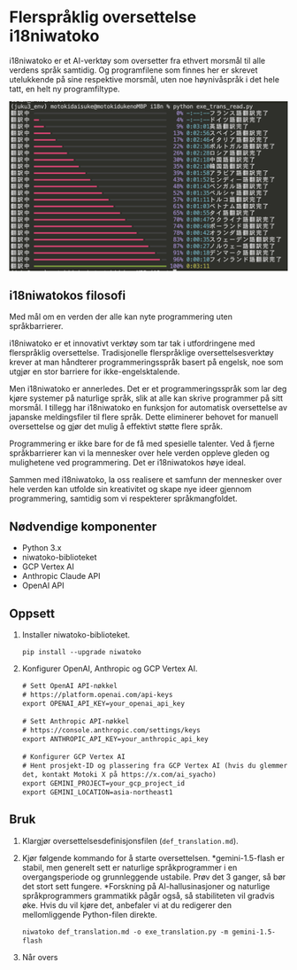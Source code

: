# Flerspråklig oversettelse i18niwatoko

i18niwatoko er et AI-verktøy som oversetter fra ethvert morsmål til alle verdens språk samtidig.
Og programfilene som finnes her er skrevet utelukkende på sine respektive morsmål, uten noe høynivåspråk i det hele tatt, en helt ny programfiltype.

![i18niwatoko](../readme_rich_progress.png)


## i18niwatokos filosofi

Med mål om en verden der alle kan nyte programmering uten språkbarrierer.

i18niwatoko er et innovativt verktøy som tar tak i utfordringene med flerspråklig oversettelse. Tradisjonelle flerspråklige oversettelsesverktøy krever at man håndterer programmeringsspråk basert på engelsk, noe som utgjør en stor barriere for ikke-engelsktalende.

Men i18niwatoko er annerledes. Det er et programmeringsspråk som lar deg kjøre systemer på naturlige språk, slik at alle kan skrive programmer på sitt morsmål. I tillegg har i18niwatoko en funksjon for automatisk oversettelse av japanske meldingsfiler til flere språk. Dette eliminerer behovet for manuell oversettelse og gjør det mulig å effektivt støtte flere språk.

Programmering er ikke bare for de få med spesielle talenter. Ved å fjerne språkbarrierer kan vi la mennesker over hele verden oppleve gleden og mulighetene ved programmering. Det er i18niwatokos høye ideal.

Sammen med i18niwatoko, la oss realisere et samfunn der mennesker over hele verden kan utfolde sin kreativitet og skape nye ideer gjennom programmering, samtidig som vi respekterer språkmangfoldet.

## Nødvendige komponenter

- Python 3.x
- niwatoko-biblioteket
- GCP Vertex AI
- Anthropic Claude API
- OpenAI API

## Oppsett

1. Installer niwatoko-biblioteket.

   ```
   pip install --upgrade niwatoko
   ```

2. Konfigurer OpenAI, Anthropic og GCP Vertex AI.

   ```
   # Sett OpenAI API-nøkkel
   # https://platform.openai.com/api-keys
   export OPENAI_API_KEY=your_openai_api_key
   
   # Sett Anthropic API-nøkkel
   # https://console.anthropic.com/settings/keys
   export ANTHROPIC_API_KEY=your_anthropic_api_key
   
   # Konfigurer GCP Vertex AI
   # Hent prosjekt-ID og plassering fra GCP Vertex AI (hvis du glemmer det, kontakt Motoki X på https://x.com/ai_syacho)
   export GEMINI_PROJECT=your_gcp_project_id
   export GEMINI_LOCATION=asia-northeast1
   ```

## Bruk

1. Klargjør oversettelsesdefinisjonsfilen (`def_translation.md`).

2. Kjør følgende kommando for å starte oversettelsen.
   *gemini-1.5-flash er stabil, men generelt sett er naturlige språkprogrammer i en overgangsperiode og grunnleggende ustabile. Prøv det 3 ganger, så bør det stort sett fungere.
   *Forskning på AI-hallusinasjoner og naturlige språkprogrammers grammatikk pågår også, så stabiliteten vil gradvis øke. Hvis du vil kjøre det, anbefaler vi at du redigerer den mellomliggende Python-filen direkte.

   ```
   niwatoko def_translation.md -o exe_translation.py -m gemini-1.5-flash
   ```

3. Når overs